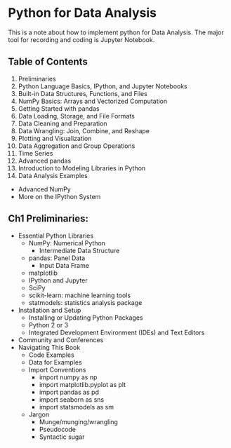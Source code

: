 # Python for Data Analysis

This is a note about how to implement python for Data Analysis. The major tool for recording and coding is Jupyter Notebook.

## Table of Contents
1. Preliminaries
2. Python Language Basics, IPython, and Jupyter Notebooks
3. Built-in Data Structures, Functions, and Files
4. NumPy Basics: Arrays and Vectorized Computation
5. Getting Started with pandas
6. Data Loading, Storage, and File Formats
7. Data Cleaning and Preparation
8. Data Wrangling: Join, Combine, and Reshape
9. Plotting and Visualization
10. Data Aggregation and Group Operations
11. Time Series
12. Advanced pandas
13. Introduction to Modeling Libraries in Python
14. Data Analysis Examples
* Advanced NumPy
* More on the IPython System

## Ch1 Preliminaries:
* Essential Python Libraries
    * NumPy: Numerical Python
        * Intermediate Data Structure
    * pandas: Panel Data
        * Input Data Frame
    * matplotlib
    * IPython and Jupyter
    * SciPy
    * scikit-learn: machine learning tools
    * statmodels: statistics analysis package
* Installation and Setup
    * Installing or Updating Python Packages
    * Python 2 or 3
    * Integrated Development Environment (IDEs) and Text Editors
* Community and Conferences
* Navigating This Book
    * Code Examples
    * Data for Examples
    * Import Conventions
        * import numpy as np
        * import matplotlib.pyplot as plt
        * import pandas as pd
        * import seaborn as sns
        * import statsmodels as sm
    * Jargon
        * Munge/munging/wrangling
        * Pseudocode
        * Syntactic sugar